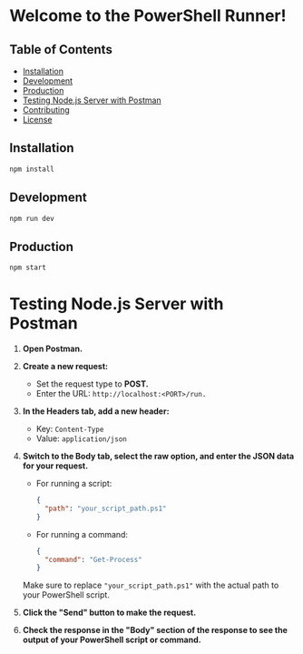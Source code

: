 # Welcome to the PowerShell Runner!


## Table of Contents
- [Installation](#installation)
- [Development](#development)
- [Production](#production)
- [Testing Node.js Server with Postman](#testing-nodejs-server-with-postman)
- [Contributing](#contributing)
- [License](#license)

## Installation

```bash
npm install
```
## Development

```bash
npm run dev
```
## Production
```bash
npm start
```

# Testing Node.js Server with Postman

1. **Open Postman.**

2. **Create a new request:**
   - Set the request type to **POST.**
   - Enter the URL: `http://localhost:<PORT>/run.`

3. **In the Headers tab, add a new header:**
   - Key: `Content-Type`
   - Value: `application/json`

4. **Switch to the Body tab, select the raw option, and enter the JSON data for your request.**

   - For running a script:

     ```json
     {
       "path": "your_script_path.ps1"
     }
     ```

   - For running a command:

     ```json
     {
       "command": "Get-Process"
     }
     ```

   Make sure to replace `"your_script_path.ps1"` with the actual path to your PowerShell script.

5. **Click the "Send" button to make the request.**

6. **Check the response in the "Body" section of the response to see the output of your PowerShell script or command.**
